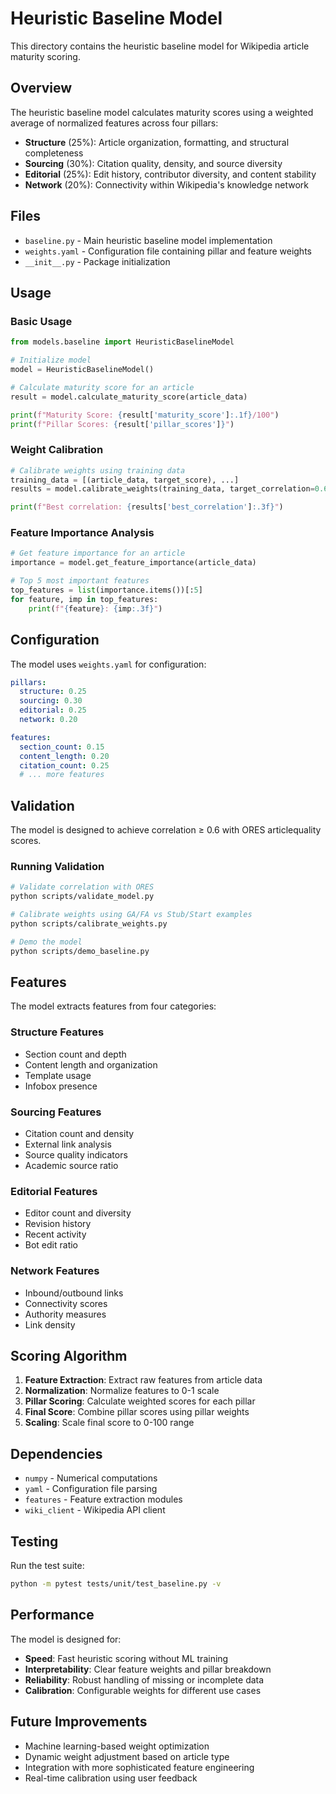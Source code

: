 # Heuristic Baseline Model

This directory contains the heuristic baseline model for Wikipedia article maturity scoring.

## Overview

The heuristic baseline model calculates maturity scores using a weighted average of normalized features across four pillars:

- **Structure** (25%): Article organization, formatting, and structural completeness
- **Sourcing** (30%): Citation quality, density, and source diversity  
- **Editorial** (25%): Edit history, contributor diversity, and content stability
- **Network** (20%): Connectivity within Wikipedia's knowledge network

## Files

- `baseline.py` - Main heuristic baseline model implementation
- `weights.yaml` - Configuration file containing pillar and feature weights
- `__init__.py` - Package initialization

## Usage

### Basic Usage

```python
from models.baseline import HeuristicBaselineModel

# Initialize model
model = HeuristicBaselineModel()

# Calculate maturity score for an article
result = model.calculate_maturity_score(article_data)

print(f"Maturity Score: {result['maturity_score']:.1f}/100")
print(f"Pillar Scores: {result['pillar_scores']}")
```

### Weight Calibration

```python
# Calibrate weights using training data
training_data = [(article_data, target_score), ...]
results = model.calibrate_weights(training_data, target_correlation=0.6)

print(f"Best correlation: {results['best_correlation']:.3f}")
```

### Feature Importance Analysis

```python
# Get feature importance for an article
importance = model.get_feature_importance(article_data)

# Top 5 most important features
top_features = list(importance.items())[:5]
for feature, imp in top_features:
    print(f"{feature}: {imp:.3f}")
```

## Configuration

The model uses `weights.yaml` for configuration:

```yaml
pillars:
  structure: 0.25
  sourcing: 0.30
  editorial: 0.25
  network: 0.20

features:
  section_count: 0.15
  content_length: 0.20
  citation_count: 0.25
  # ... more features
```

## Validation

The model is designed to achieve correlation ≥ 0.6 with ORES articlequality scores.

### Running Validation

```bash
# Validate correlation with ORES
python scripts/validate_model.py

# Calibrate weights using GA/FA vs Stub/Start examples
python scripts/calibrate_weights.py

# Demo the model
python scripts/demo_baseline.py
```

## Features

The model extracts features from four categories:

### Structure Features
- Section count and depth
- Content length and organization
- Template usage
- Infobox presence

### Sourcing Features
- Citation count and density
- External link analysis
- Source quality indicators
- Academic source ratio

### Editorial Features
- Editor count and diversity
- Revision history
- Recent activity
- Bot edit ratio

### Network Features
- Inbound/outbound links
- Connectivity scores
- Authority measures
- Link density

## Scoring Algorithm

1. **Feature Extraction**: Extract raw features from article data
2. **Normalization**: Normalize features to 0-1 scale
3. **Pillar Scoring**: Calculate weighted scores for each pillar
4. **Final Score**: Combine pillar scores using pillar weights
5. **Scaling**: Scale final score to 0-100 range

## Dependencies

- `numpy` - Numerical computations
- `yaml` - Configuration file parsing
- `features` - Feature extraction modules
- `wiki_client` - Wikipedia API client

## Testing

Run the test suite:

```bash
python -m pytest tests/unit/test_baseline.py -v
```

## Performance

The model is designed for:
- **Speed**: Fast heuristic scoring without ML training
- **Interpretability**: Clear feature weights and pillar breakdown
- **Reliability**: Robust handling of missing or incomplete data
- **Calibration**: Configurable weights for different use cases

## Future Improvements

- Machine learning-based weight optimization
- Dynamic weight adjustment based on article type
- Integration with more sophisticated feature engineering
- Real-time calibration using user feedback
